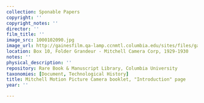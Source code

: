 ```yaml
---
collection: Sponable Papers
copyright: ''
copyright_notes: ''
director: ''
film_title: ''
image_src: 1000102090.jpg
image_url: http://gainesfilm.qa-lamp.ccnmtl.columbia.edu/sites/files/gainesfilm/images/1000102090.jpg
location: Box 10, Folder Grandeur - Mitchell Camera Corp, 1929-1930
notes: ''
physical_description: ''
repository: Rare Book & Manuscript Library, Columbia University
taxonomies: [Document, Technological History]
title: Mitchell Motion Picture Camera booklet, "Introduction" page
year: ''

---
```

